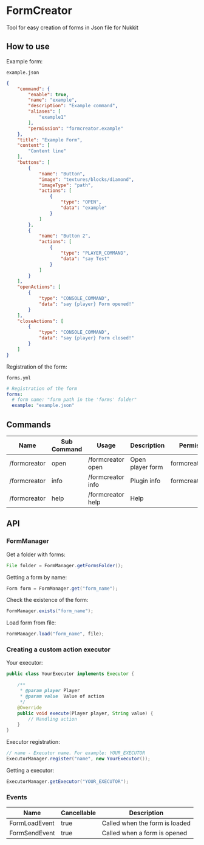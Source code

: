 # FormCreator
Tool for easy creation of forms in Json file for Nukkit

## How to use
Example form:

`example.json`
```json
{
    "command": {
        "enable": true,
        "name": "example",
        "description": "Example command",
        "aliases": [
            "example1"
        ],
        "permission": "formcreator.example"
    },
    "title": "Example Form",
    "content": [
        "Content line"
    ],
    "buttons": [
        {
            "name": "Button",
            "image": "textures/blocks/diamond",
            "imageType": "path",
            "actions": [
                {
                    "type": "OPEN",
                    "data": "example"
                }
            ]
        },
        {
            "name": "Button 2",
            "actions": [
                {
                    "type": "PLAYER_COMMAND",
                    "data": "say Test"
                }
            ]
        }
    ],
    "openActions": [
        {
            "type": "CONSOLE_COMMAND",
            "data": "say {player} Form opened!"
        }
    ],
    "closeActions": [
        {
            "type": "CONSOLE_COMMAND",
            "data": "say {player} Form closed!"
        }
    ]
}
```
Registration of the form:

`forms.yml`
```yml
# Registration of the form
forms:
  # form name: "form path in the 'forms' folder"
  example: "example.json"
```

## Commands
| Name         | Sub Command | Usage                             | Description      | Permission       |
|--------------|-------------|-----------------------------------|------------------|------------------|
| /formcreator | open        | /formcreator open <form> <player> | Open player form | formcreator.open |
| /formcreator | info        | /formcreator info                 | Plugin info      | formcreator.info |
| /formcreator | help        | /formcreator help                 | Help             |                  |

## API
### FormManager
Get a folder with forms:
```java
File folder = FormManager.getFormsFolder();
```
Getting a form by name:
```java
Form form = FormManager.get("form_name");
```
Check the existence of the form:
```java
FormManager.exists("form_name");
```
Load form from file:
```java
FormManager.load("form_name", file);
```

### Creating a custom action executor

Your executor:
```java
public class YourExecutor implements Executor {

    /**
     * @param player Player
     * @param value  Value of action
     */
    @Override
    public void execute(Player player, String value) {
        // Handling action
    }
}
```

Executor registration:
```java
// name - Executor name. For example: YOUR_EXECUTOR 
ExecutorManager.register("name", new YourExecutor());
```
Getting a executor:
```java
ExecutorManager.getExecutor("YOUR_EXECUTOR");
```

### Events
| Name          | Cancellable | Description                    |
|---------------|-------------|--------------------------------|
| FormLoadEvent | true        | Called when the form is loaded |
| FormSendEvent | true        | Called when a form is opened   |
